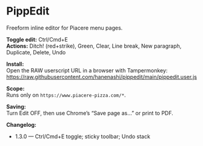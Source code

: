 # PippEdit

Freeform inline editor for Piacere menu pages.

**Toggle edit:** Ctrl/Cmd+E  
**Actions:** Ditch! (red+strike), Green, Clear, Line break, New paragraph, Duplicate, Delete, Undo

**Install:**  
Open the RAW userscript URL in a browser with Tampermonkey:
https://raw.githubusercontent.com/hanenashi/pippedit/main/pippedit.user.js

**Scope:**  
Runs only on `https://www.piacere-pizza.com/*`.

**Saving:**  
Turn Edit OFF, then use Chrome’s “Save page as…” or print to PDF.

**Changelog:**  
- 1.3.0 — Ctrl/Cmd+E toggle; sticky toolbar; Undo stack
